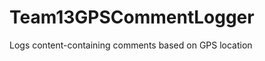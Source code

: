 Team13GPSCommentLogger
======================

Logs content-containing comments based on GPS location
